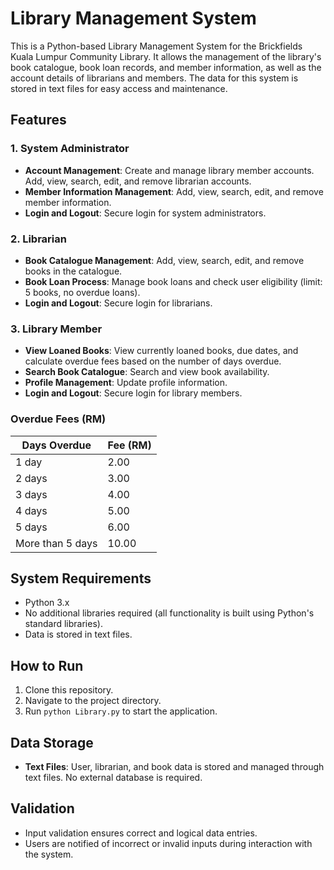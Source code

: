 <h1>Library Management System</h1>

<p>This is a Python-based Library Management System for the Brickfields Kuala Lumpur Community Library. It allows the management of the library's book catalogue, book loan records, and member information, as well as the account details of librarians and members. The data for this system is stored in text files for easy access and maintenance.</p>

<h2>Features</h2>

<h3>1. System Administrator</h3>
<ul>
    <li><strong>Account Management</strong>: Create and manage library member accounts. Add, view, search, edit, and remove librarian accounts.</li>
    <li><strong>Member Information Management</strong>: Add, view, search, edit, and remove member information.</li>
    <li><strong>Login and Logout</strong>: Secure login for system administrators.</li>
</ul>

<h3>2. Librarian</h3>
<ul>
    <li><strong>Book Catalogue Management</strong>: Add, view, search, edit, and remove books in the catalogue.</li>
    <li><strong>Book Loan Process</strong>: Manage book loans and check user eligibility (limit: 5 books, no overdue loans).</li>
    <li><strong>Login and Logout</strong>: Secure login for librarians.</li>
</ul>

<h3>3. Library Member</h3>
<ul>
    <li><strong>View Loaned Books</strong>: View currently loaned books, due dates, and calculate overdue fees based on the number of days overdue.</li>
    <li><strong>Search Book Catalogue</strong>: Search and view book availability.</li>
    <li><strong>Profile Management</strong>: Update profile information.</li>
    <li><strong>Login and Logout</strong>: Secure login for library members.</li>
</ul>

<h3>Overdue Fees (RM)</h3>
<table>
    <thead>
        <tr>
            <th>Days Overdue</th>
            <th>Fee (RM)</th>
        </tr>
    </thead>
    <tbody>
        <tr>
            <td>1 day</td>
            <td>2.00</td>
        </tr>
        <tr>
            <td>2 days</td>
            <td>3.00</td>
        </tr>
        <tr>
            <td>3 days</td>
            <td>4.00</td>
        </tr>
        <tr>
            <td>4 days</td>
            <td>5.00</td>
        </tr>
        <tr>
            <td>5 days</td>
            <td>6.00</td>
        </tr>
        <tr>
            <td>More than 5 days</td>
            <td>10.00</td>
        </tr>
    </tbody>
</table>

<h2>System Requirements</h2>
<ul>
    <li>Python 3.x</li>
    <li>No additional libraries required (all functionality is built using Python's standard libraries).</li>
    <li>Data is stored in text files.</li>
</ul>

<h2>How to Run</h2>
<ol>
    <li>Clone this repository.</li>
    <li>Navigate to the project directory.</li>
    <li>Run <code>python Library.py</code> to start the application.</li>
</ol>

<h2>Data Storage</h2>
<ul>
    <li><strong>Text Files</strong>: User, librarian, and book data is stored and managed through text files. No external database is required.</li>
</ul>

<h2>Validation</h2>
<ul>
    <li>Input validation ensures correct and logical data entries.</li>
    <li>Users are notified of incorrect or invalid inputs during interaction with the system.</li>
</ul>